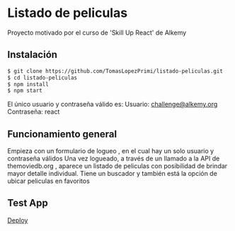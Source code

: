 # Listado de peliculas

Proyecto motivado por el curso de 'Skill Up React' de Alkemy

## Instalación

```sh
$ git clone https://github.com/TomasLopezPrimi/listado-peliculas.git
$ cd listado-peliculas
$ npm install
$ npm start
```

El único usuario y contraseña válido es: 
Usuario: challenge@alkemy.org
Contraseña: react


## Funcionamiento general

Empieza con un formulario de logueo , en el cual hay un solo usuario y contraseña válidos 
Una vez logueado, a través de un llamado a la API de themoviedb.org , aparece un listado de peliculas con posibilidad de brindar mayor detalle individual.
Tiene un buscador y también está la opción de ubicar peliculas en favoritos


## Test App

[Deploy](https://listado-peliculas.vercel.app/)
